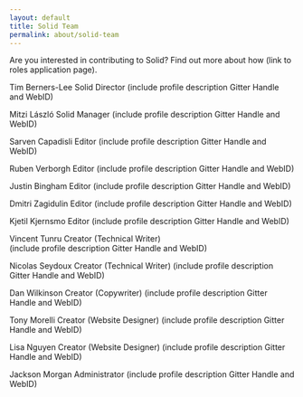 ```yaml
---
layout: default
title: Solid Team
permalink: about/solid-team
---
```


Are you interested in contributing to Solid? Find out more about how (link to roles application page). 

Tim Berners-Lee
Solid Director 
(include profile description Gitter Handle and WebID)

Mitzi László
Solid Manager 
(include profile description Gitter Handle and WebID)

Sarven Capadisli
Editor 
(include profile description Gitter Handle and WebID)

Ruben Verborgh 
Editor 
(include profile description Gitter Handle and WebID)

Justin Bingham
Editor 
(include profile description Gitter Handle and WebID)

Dmitri Zagidulin
Editor 
(include profile description Gitter Handle and WebID)

Kjetil Kjernsmo
Editor 
(include profile description Gitter Handle and WebID)

Vincent Tunru 
Creator (Technical Writer)  
(include profile description Gitter Handle and WebID)

Nicolas Seydoux 
Creator (Technical Writer) 
(include profile description Gitter Handle and WebID)

Dan Wilkinson 
Creator (Copywriter) 
(include profile description Gitter Handle and WebID)

Tony Morelli 
Creator (Website Designer) 
(include profile description Gitter Handle and WebID)

Lisa Nguyen 
Creator (Website Designer) 
(include profile description Gitter Handle and WebID)

Jackson Morgan
Administrator
(include profile description Gitter Handle and WebID)
